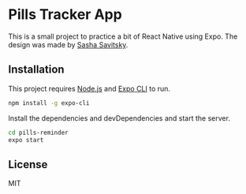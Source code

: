 # Pills Tracker App

This is a small project to practice a bit of React Native using Expo.
The design was made by [Sasha Savitsky](https://www.figma.com/@savitskysasha).

## Installation

This project requires [Node.js](https://nodejs.org/) and [Expo CLI](https://docs.expo.dev/workflow/expo-cli/) to run.

```sh
npm install -g expo-cli
```

Install the dependencies and devDependencies and start the server.

```sh
cd pills-reminder
expo start
```

## License

MIT
